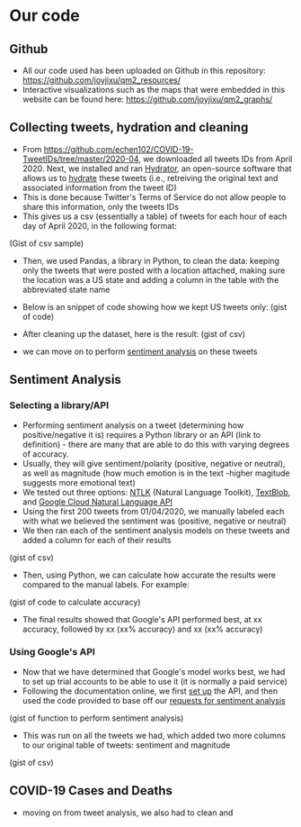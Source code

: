 # Our code
## Github
* All our code used has been uploaded on Github in this repository: https://github.com/joyjixu/qm2_resources/
* Interactive visualizations such as the maps that were embedded in this website can be found here: https://github.com/joyjixu/qm2_graphs/

## Collecting tweets, hydration and cleaning
* From https://github.com/echen102/COVID-19-TweetIDs/tree/master/2020-04, we downloaded all tweets IDs from April 2020. Next, we installed and ran [Hydrator](https://github.com/DocNow/hydrator), an open-source software that allows us to [hydrate](https://covid.dh.miami.edu/2020/06/11/hydrating-tweetsets/) these tweets (i.e., retreiving the original text and associated information from the tweet ID)
* This is done because Twitter's Terms of Service do not allow people to share this information, only the tweets IDs
* This gives us a csv (essentially a table) of tweets for each hour of each day of April 2020, in the following format:

(Gist of csv sample)

* Then, we used Pandas, a library in Python, to clean the data: keeping only the tweets that were posted with a location attached, making sure the location was a US state and adding a column in the table with the abbreviated state name

* Below is an snippet of code showing how we kept US tweets only:
(gist of code)

* After cleaning up the dataset, here is the result:
(gist of csv)

* we can move on to perform [sentiment analysis](https://towardsdatascience.com/sentiment-analysis-concept-analysis-and-applications-6c94d6f58c17) on these tweets

## Sentiment Analysis

### Selecting a library/API
* Performing sentiment analysis on a tweet (determining how positive/negative it is) requires a Python library or an API (link to definition) - there are many that are able to do this with varying degrees of accuracy.
* Usually, they will give sentiment/polarity (positive, negative or neutral), as well as magnitude (how much emotion is in the text -higher magitude suggests more emotional text)
* We tested out three options:  [NTLK](https://www.digitalocean.com/community/tutorials/how-to-perform-sentiment-analysis-in-python-3-using-the-natural-language-toolkit-nltk) (Natural Language Toolkit), [TextBlob](https://textblob.readthedocs.io/en/dev/quickstart.html), and [Google Cloud Natural Language API](https://cloud.google.com/natural-language)
* Using the first 200 tweets from 01/04/2020, we manually labeled each with what we believed the sentiment was (positive, negative or neutral)
* We then ran each of the sentiment analysis models on these tweets and added a column for each of their results

(gist of csv)

* Then, using Python, we can calculate how accurate the results were compared to the manual labels. For example:

(gist of code to calculate accuracy)

* The final results showed that Google's API performed best, at xx accuracy, followed by xx (xx% accuracy) and xx (xx% accuracy)

### Using Google's API
* Now that we have determined that Google's model works best, we had to set up trial accounts to be able to use it (it is normally a paid service)
* Following the documentation online, we first [set up](https://cloud.google.com/natural-language/docs/setup) the API, and then used the code provided to base off our [requests for sentiment analysis](https://cloud.google.com/natural-language/docs/analyzing-sentiment)

(gist of function to perform sentiment analysis)

* This was run on all the tweets we had, which added two more columns to our original table of tweets: sentiment and magnitude

(gist of csv)

## COVID-19 Cases and Deaths
* moving on from tweet analysis, we also had to clean and 
